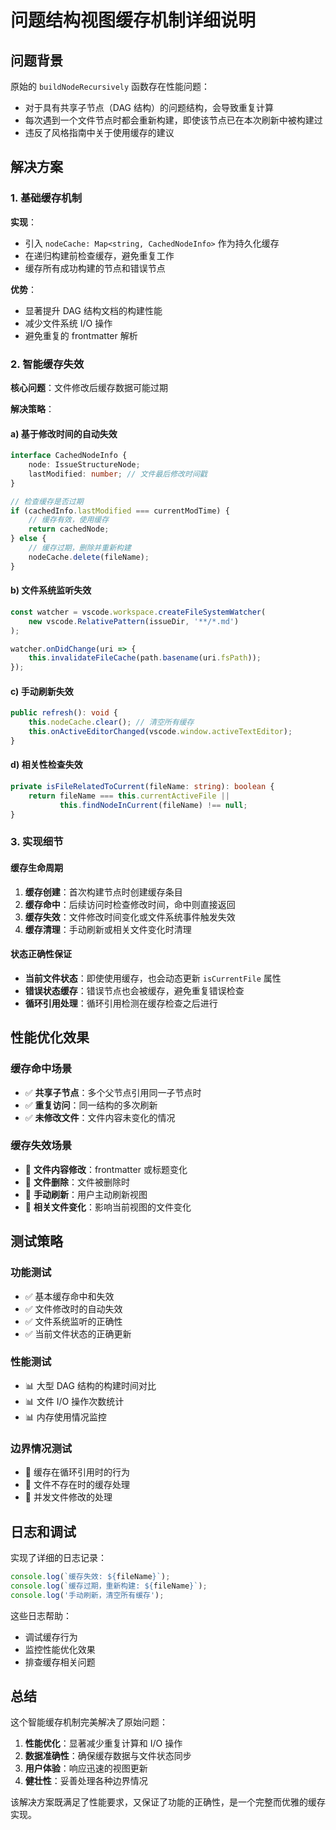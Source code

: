 # 问题结构视图缓存机制详细说明

## 问题背景

原始的 `buildNodeRecursively` 函数存在性能问题：
- 对于具有共享子节点（DAG 结构）的问题结构，会导致重复计算
- 每次遇到一个文件节点时都会重新构建，即使该节点已在本次刷新中被构建过
- 违反了风格指南中关于使用缓存的建议

## 解决方案

### 1. 基础缓存机制

**实现**：
- 引入 `nodeCache: Map<string, CachedNodeInfo>` 作为持久化缓存
- 在递归构建前检查缓存，避免重复工作
- 缓存所有成功构建的节点和错误节点

**优势**：
- 显著提升 DAG 结构文档的构建性能
- 减少文件系统 I/O 操作
- 避免重复的 frontmatter 解析

### 2. 智能缓存失效

**核心问题**：文件修改后缓存数据可能过期

**解决策略**：

#### a) 基于修改时间的自动失效
```typescript
interface CachedNodeInfo {
    node: IssueStructureNode;
    lastModified: number; // 文件最后修改时间戳
}

// 检查缓存是否过期
if (cachedInfo.lastModified === currentModTime) {
    // 缓存有效，使用缓存
    return cachedNode;
} else {
    // 缓存过期，删除并重新构建
    nodeCache.delete(fileName);
}
```

#### b) 文件系统监听失效
```typescript
const watcher = vscode.workspace.createFileSystemWatcher(
    new vscode.RelativePattern(issueDir, '**/*.md')
);

watcher.onDidChange(uri => {
    this.invalidateFileCache(path.basename(uri.fsPath));
});
```

#### c) 手动刷新失效
```typescript
public refresh(): void {
    this.nodeCache.clear(); // 清空所有缓存
    this.onActiveEditorChanged(vscode.window.activeTextEditor);
}
```

#### d) 相关性检查失效
```typescript
private isFileRelatedToCurrent(fileName: string): boolean {
    return fileName === this.currentActiveFile || 
           this.findNodeInCurrent(fileName) !== null;
}
```

### 3. 实现细节

#### 缓存生命周期
1. **缓存创建**：首次构建节点时创建缓存条目
2. **缓存命中**：后续访问时检查修改时间，命中则直接返回
3. **缓存失效**：文件修改时间变化或文件系统事件触发失效
4. **缓存清理**：手动刷新或相关文件变化时清理

#### 状态正确性保证
- **当前文件状态**：即使使用缓存，也会动态更新 `isCurrentFile` 属性
- **错误状态缓存**：错误节点也会被缓存，避免重复错误检查
- **循环引用处理**：循环引用检测在缓存检查之后进行

## 性能优化效果

### 缓存命中场景
- ✅ **共享子节点**：多个父节点引用同一子节点时
- ✅ **重复访问**：同一结构的多次刷新
- ✅ **未修改文件**：文件内容未变化的情况

### 缓存失效场景
- 🔄 **文件内容修改**：frontmatter 或标题变化
- 🔄 **文件删除**：文件被删除时
- 🔄 **手动刷新**：用户主动刷新视图
- 🔄 **相关文件变化**：影响当前视图的文件变化

## 测试策略

### 功能测试
- ✅ 基本缓存命中和失效
- ✅ 文件修改时的自动失效
- ✅ 文件系统监听的正确性
- ✅ 当前文件状态的正确更新

### 性能测试
- 📊 大型 DAG 结构的构建时间对比
- 📊 文件 I/O 操作次数统计
- 📊 内存使用情况监控

### 边界情况测试
- 🧪 缓存在循环引用时的行为
- 🧪 文件不存在时的缓存处理
- 🧪 并发文件修改的处理

## 日志和调试

实现了详细的日志记录：
```typescript
console.log(`缓存失效: ${fileName}`);
console.log(`缓存过期，重新构建: ${fileName}`);
console.log('手动刷新，清空所有缓存');
```

这些日志帮助：
- 调试缓存行为
- 监控性能优化效果
- 排查缓存相关问题

## 总结

这个智能缓存机制完美解决了原始问题：

1. **性能优化**：显著减少重复计算和 I/O 操作
2. **数据准确性**：确保缓存数据与文件状态同步
3. **用户体验**：响应迅速的视图更新
4. **健壮性**：妥善处理各种边界情况

该解决方案既满足了性能要求，又保证了功能的正确性，是一个完整而优雅的缓存实现。
